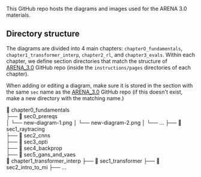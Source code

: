 This GitHub repo hosts the diagrams and images used for the ARENA 3.0 materials.

## Directory structure

The diagrams are divided into 4 main chapters: `chapterO_fundamentals`, `chapter1_transformer_interp`, `chapter2_rl`, and `chapter3_evals`. Within each chapter, we define section directories that match the structure of [ARENA_3.0](https://github.com/callummcdougall/ARENA_3.0) GitHub repo (inside the `instructions/pages` directories of each chapter). 

When adding or editing a diagram, make sure it is stored in the section with the same `sec` name as the [ARENA_3.0](https://github.com/callummcdougall/ARENA_3.0) GitHub repo (if this doesn't exist, make a new directory with the matching name.)

📁 chapter0_fundamentals  
  ├── 📁 sec0_prereqs  
  │   └── new-diagram-1.png
  │   └── new-diagram-2.png
  │   └── ...
  ├── 📁 sec1_raytracing  
  ├── 📁 sec2_cnns  
  ├── 📁 sec3_opti  
  ├── 📁 sec4_backprop  
  ├── 📁 sec5_gans_and_vaes   
📁 chapter1_transformer_interp
  ├── 📁 sec1_transformer
  ├── 📁 sec2_intro_to_mi
  ├── ...